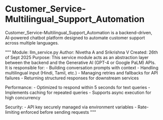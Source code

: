 # Customer_Service-Multilingual_Support_Automation
Customer_Service-Multilingual_Support_Automation is a backend-driven, AI-powered chatbot platform designed to automate customer support across multiple languages.

"""
Module: llm_service.py
Author: Nivetha A and Srikrishna V
Created: 26th of Sept 2025
Purpose:
    This service module acts as an abstraction layer between the backend and
    the Generative AI (GPT-4 or Google PaLM) APIs. It is responsible for:
        - Building conversation prompts with context
        - Handling multilingual input (Hindi, Tamil, etc.)
        - Managing retries and fallbacks for API failures
        - Returning structured responses for downstream services
    
Performance:
    - Optimized to respond within 5 seconds for text queries
    - Implements caching for repeated queries
    - Supports async execution for high concurrency

Security:
    - API key securely managed via environment variables
    - Rate-limiting enforced before sending requests
"""

